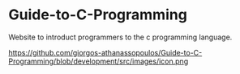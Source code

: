 # Guide-to-C-Programming

Website to introduct programmers to the c programming language.

https://github.com/giorgos-athanassopoulos/Guide-to-C-Programming/blob/development/src/images/icon.png
